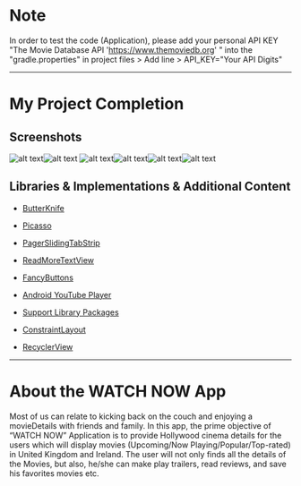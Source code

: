 # Note 
In order to test the code (Application), please add your personal API KEY "The Movie Database API 'https://www.themoviedb.org' " into the "gradle.properties" in project files > Add line > API_KEY="Your API Digits"
____________________________________________________________________________________________________________________________
# My Project Completion

## Screenshots
![alt text](https://i.imgur.com/N0SQ69G.jpg?1)![alt text](https://i.imgur.com/CfbCqg5.jpg?1) ![alt text](https://i.imgur.com/rpNQ82g.jpg?1)![alt text](https://i.imgur.com/I4jZdpK.jpg?1)![alt text](https://i.imgur.com/HV5ZM95.jpg?1)![alt text](https://i.imgur.com/1Voo5WI.jpg?1)

## Libraries & Implementations & Additional Content
* [ButterKnife](https://github.com/JakeWharton/butterknife) 

* [Picasso](https://github.com/square/picasso) 

* [PagerSlidingTabStrip](https://github.com/yuvraaz/slidingpager) 

* [ReadMoreTextView](https://github.com/bravoborja/ReadMoreTextView)

* [FancyButtons](https://github.com/medyo/Fancybuttons) 

* [Android YouTube Player](https://github.com/PierfrancescoSoffritti/Android-YouTube-Player) 

* [Support Library Packages](https://developer.android.com/topic/libraries/support-library/packages.html) 

* [ConstraintLayout](https://developer.android.com/training/constraint-layout/index.html)

* [RecyclerView](https://developer.android.com/reference/android/support/v7/widget/RecyclerView.html)
________________________________________________________________________________________________________________________________
# About the WATCH NOW App

Most of us can relate to kicking back on the couch and enjoying a movieDetails with friends and family. In this app, the prime objective of “WATCH NOW” Application is to provide Hollywood cinema details for the users which will display movies (Upcoming/Now Playing/Popular/Top-rated) in United Kingdom and Ireland. The user will not only finds all the details of the Movies,
but also, he/she can make play trailers, read reviews, and save his favorites movies etc.
